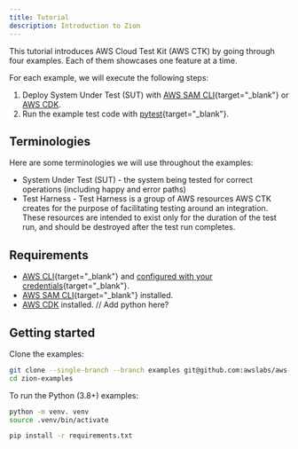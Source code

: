 ```yaml
---
title: Tutorial
description: Introduction to Zion
---
```


This tutorial introduces AWS Cloud Test Kit (AWS CTK) by going through four examples. Each of them showcases one feature at a time.

For each example, we will execute the following steps:

1. Deploy System Under Test (SUT) with [AWS SAM CLI](https://docs.aws.amazon.com/serverless-application-model/latest/developerguide/serverless-sam-cli-install.html){target="_blank"} or [AWS CDK](https://docs.aws.amazon.com/cdk/v2/guide/getting_started.html).
2. Run the example test code with [pytest](https://docs.pytest.org/){target="_blank"}.

## Terminologies

Here are some terminologies we will use throughout the examples:

* System Under Test (SUT) - the system being tested for correct operations (including happy and error paths)
* Test Harness - Test Harness is a group of AWS resources AWS CTK creates for the purpose of facilitating testing around an integration. These resources are intended to exist only for the duration of the test run, and should be destroyed after the test run completes.

## Requirements

* [AWS CLI](https://docs.aws.amazon.com/cli/latest/userguide/getting-started-install.html){target="_blank"} and [configured with your credentials](https://docs.aws.amazon.com/serverless-application-model/latest/developerguide/serverless-getting-started-set-up-credentials.html){target="_blank"}.
* [AWS SAM CLI](https://docs.aws.amazon.com/serverless-application-model/latest/developerguide/serverless-sam-cli-install.html){target="_blank"} installed.
* [AWS CDK](https://docs.aws.amazon.com/cdk/v2/guide/getting_started.html) installed.
// Add python here? 

## Getting started

Clone the examples:

```bash
git clone --single-branch --branch examples git@github.com:awslabs/aws-zion-private.git zion-examples
cd zion-examples
```

To run the Python (3.8+) examples:

```bash
python -m venv. venv
source .venv/bin/activate

pip install -r requirements.txt
```

